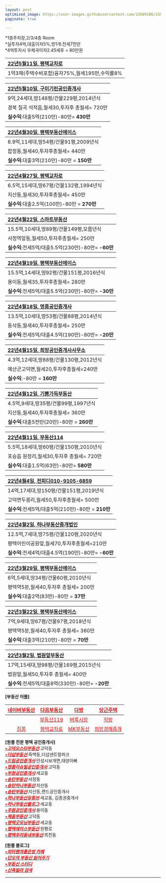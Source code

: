 ```yaml
---
layout: post
optimized_image: https://user-images.githubusercontent.com/13609186/158834851-5c5d7736-001b-448d-8bb6-eb99f2f16233.jpg
paginate: true

---
```

*1층주차장,2/3/4층 Room<br>
*실투자4억,대출이자5%,방1개:전세7천만<br>
*4억투자시 우체국이자2.45세후 = 80만원

|[22년5월11일, 평택교차로](http://m.land.ptkcr.com/offer/31708059)|
|:-----|
|1억3채(주택수비포함)융자75%,월세195만,수익률8%|

|[22년5월10일, 구미기린공인중개사](https://www.youtube.com/watch?v=9Pi8zAkui4A)|
|:-----|
|9억,24세대,땅148평/건물229평,2014년식|
|경북 칠곡 석적읍,월세30,투자후 총월세= 720만|
|**실수익**:대출5억(210만)-80만= **430만**|

|[22년4월30일, 평택부동산에이스](https://www.youtube.com/watch?v=HvHCyST-LRc&t=49s)|
|:-----|
|6.9억,11세대,땅54평/건물91평,2009년식|
|합정동,월세40,투자후총월세= 440만|
|**실수익**:대출3억(210만)-80만 = **150만**|

|[22년4월27일, 평택교차로](http://m.land.ptkcr.com/offer/31285460)|
|:-----|
|6.5억,15세대,땅67평/건물132평,1994년식|
|지산동,월세30,투자후총월세= 450만|
|**실수익**:대출2.5억(100만)-80만 = **270만**|

|[22년4월22일, 스마트부동산](https://blog.naver.com/lkbmsk/222707972683)|
|:-----|
|15.5억,10세대,땅89평/건물149평,모름년식|
|서정역앞동,월세50,투자후총월세= 250만|
|**실수익**:전세5억/대출5.5억(230만)-80만= **-60만**|

|[22년4월19일, 평택부동산에이스](https://www.youtube.com/watch?v=LNoGoRCrMn0)|
|:-----|
|15.5억,14세대,땅92평/건물151평,2016년식|
|용이동,월세35,투자후총월세= 280만|
|**실수익**:전세5억/대출5.5억(230만)-80만= **-30만**|

|[22년4월18일, 명품공인중개사](https://www.youtube.com/watch?v=xhiwMpkxOUY)|
|:-----|
|13.5억,10세대,땅53평/건물88평,2014년식|
|동삭동,월세40,투자후총월세= 250만|
|**실수익**:전세5억/대출4.5억(190만)-80만= **-20만**|

|[22년4월15일, 희망공인중개사사무소](https://www.youtube.com/watch?v=__8VMXMJ-YQ)|
|:-----|
|4.3억,12세대,땅88평/건물130평,2012년식|
|예산군고덕면,월세20,투자후총월세=240만|
|**실수익**:-80만 = **160만**|

|[22년4월12일, 기쁨가득부동산](https://blog.naver.com/gasumi00/222698450693)|
|:-----|
|4.5억,9세대,땅35평/건물99평,1997년식|
|지산동,월세40,투자후총월세= 360만|
|**실수익**:대출5천만(20만)-80만 = **260만**|

|[22년4월11일, 부동산114](https://www.youtube.com/watch?v=9Pi8zAkui4A)|
|:-----|
|5.5억,18세대,땅60평/건물150평,2010년식|
|포승읍 원정리,월세30,투자후 총월세= 720만|
|**실수익**:대출1.5억(63만)-80만= **580만**|

|[22년4월4일, 전피디010-9105-6859](https://www.youtube.com/watch?v=wWD_Xed9SM0)|
|:-----|
|14억,17세대,땅150평/건물151평,2019년식|
|고덕면두릉리,월세50,투자후총월세= 500만|
|**실수익**:전세5억/대출5억(210만)-80만 = **210만**|

|[22년4월2일, 하나부동산중개법인](https://www.youtube.com/watch?v=wWD_Xed9SM0)|
|:-----|
|12.5억,7세대,땅75평/건물120평,2020년식|
|평택어린이공원앞,월세70,투자후총월세=210만|
|**실수익**:전세4억/대출4.5억(190만)-80만= **-60만**|

|[22년3월29일, 평택부동산에이스](https://www.youtube.com/watch?v=HonDAsvhiEQ)|
|:-----|
|6억,5세대,땅34평/건물60평,2010년식|
|평택역5분,월세40,투자후 총월세= 200만|
|**실수익**:대출2억(83만)-80만 = **37만**|

|[22년3월22일, 평택부동산에이스](https://www.youtube.com/watch?v=x5KwVnAl1z0&t=127s)|
|:-----|
|7억,9세대,땅67평/건물97평,2018년식|
|평택역5분,월세40,투자후 총월세= 360만|
|**실수익**:대출3억(210만)-80만 = **70만**|

|[22년3월2일, 법원앞부동산](https://blog.naver.com/govl8800/222262210611)|
|:-----|
|17억,15세대,땅98평/건물169평,2015년식|
|법원앞,월세50,투자후 총월세= 400만|
|**실수익**:전세5억/대출8억(330만)-80만= **-20만**|


**[부동산 어플]**

|[<span style="color:red">네이버부동산</span>](https://land.naver.com/)|[<span style="color:red">다음부동산</span>](https://realty.daum.net/)|[<span style="color:red">다방</span>](https://dabangapp.com/)|[<span style="color:red">당근주택</span>](https://crhousing.co.kr/index.php?usr_view=pc)|
|:-------:|:-------:|:-------:|:-------:|
|   |[<span style="color:red">부동산119</span>](https://www.bd119.com/realty/realty_list.asp?RealtyType=E&sido=%B0%E6%B1%E2)|[<span style="color:red">벼룩시장</span>](https://www.findhouse.co.kr/land/map/web/index.do?typeThing1=01)|[<span style="color:red">직방</span>](https://www.zigbang.com/)|
|[<span style="color:red">집품</span>](https://www.zippoom.com/)|[<span style="color:red">평택교차로</span>](http://land.ptkcr.com/offer/?cateid_group=0001&trade=1)|[<span style="color:red">MK부동산</span>](https://land.bizmk.kr/memul/list.php?bubcode=4122000000&mgroup=A&mclass=A01%2CA02%2CA03&bdiv=A&areadiv=&mseq=&JMJ=)|[<span style="color:red">희망경매중개</span>](http://m.withace.co.kr/beauty1092)|



**[원룸 전문 평택 공인중개사]** <br>
[<span style="color:red">***▪고덕오스타부동산***</span>](https://blog.naver.com/mj6975):고덕동<br>
[<span style="color:red">***▪더샵부동산***</span>](https://blog.naver.com/ansunghouse):죽백동,더샵센트럴파크<br>
[<span style="color:red">***▪드림공인중개사***</span>](https://blog.naver.com/jungshjoa):안성시보개면,태양아빠<br>
[<span style="color:red">***▪명품리슈빌공인중개사***</span>](https://blog.naver.com/dw6066):고덕동<br>
[<span style="color:red">***▪부원공인중개사***</span>](https://blog.naver.com/yuri8515):세교동<br>
[<span style="color:red">***▪송탄부동산***</span>](https://blog.naver.com/lkbmsk):서정동<br>
[<span style="color:red">***▪송탄하나부동산***</span>](https://blog.naver.com/jjs612407):지산동<br>
[<span style="color:red">***▪송탄부동산***</span>](https://blog.naver.com/phs1237):지산동,랜드공인중개사<br>
[<span style="color:red">***▪하나부동산유튜브***</span>](https://www.youtube.com/channel/UCaxZObFqwNeqfGbiWEnGb6w/videos):세교동, 김종권중개사<br>
[<span style="color:red">***▪하나부동산블로그***</span>](https://blog.naver.com/scale9999):세교동<br>
[<span style="color:red">***▪주원공인중개사***</span>](http://x8020.kmswb.kr/):용이동<br>
[<span style="color:red">***▪채움부동산***</span>](https://blog.naver.com/tpgus227):고덕동<br>
[<span style="color:red">***▪평택굿모닝부동산***</span>](https://blog.naver.com/good6990):세교동<br>
[<span style="color:red">***▪평택에이스부동산***</span>](https://blog.naver.com/happy4uim):원평로<br>
[<span style="color:red">***▪평택우리동네부동산***</span>](https://blog.naver.com/milee8944):목천동<br>

**[원룸 블로그]** <br>
[<span style="color:red">***▪피터팬의좋은방 카페***</span>](https://cafe.naver.com/kig/16752767)<br>
[<span style="color:red">***▪단오의 부동산 읽어주기***</span>](https://blog.naver.com/PostList.naver?blogId=gold5834989&from=postList&categoryNo=10)<br>
[<span style="color:red">***▪부동산 스터디***</span>](https://cafe.naver.com/jaegebal/3660663)<br>
[<span style="color:red">***▪신축빌라 검색***</span>](http://sellinghousing.kr/grid)<br>








---

